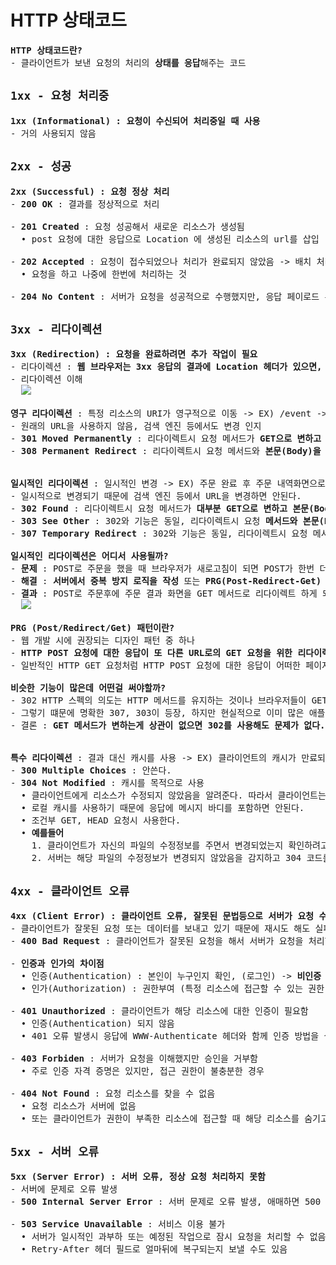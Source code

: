 # HTTP 상태코드
<pre>
<b>HTTP 상태코드란?</b>
- 클라이언트가 보낸 요청의 처리의 <b>상태를 응답</b>해주는 코드
</pre>
## `1xx - 요청 처리중`
<pre>
<b>1xx (Informational) : 요청이 수신되어 처리중일 때 사용</b>
- 거의 사용되지 않음
</pre>
## `2xx - 성공`
<pre>
<b>2xx (Successful) : 요청 정상 처리</b>
- <b>200 OK</b> : 결과를 정상적으로 처리

- <b>201 Created</b> : 요청 성공해서 새로운 리소스가 생성됨
  • post 요청에 대한 응답으로 Location 에 생성된 리소스의 url를 삽입

- <b>202 Accepted</b> : 요청이 접수되었으나 처리가 완료되지 않았음 -> 배치 처리 같은곳에서 사용
  • 요청을 하고 나중에 한번에 처리하는 것

- <b>204 No Content</b> : 서버가 요청을 성공적으로 수행했지만, 응답 페이로드 본문에 보낼 데이터가 없을 때 204 메시지만으로 성공만을 인식한다.
</pre>
## `3xx - 리다이렉션`
<pre>
<b>3xx (Redirection) : 요청을 완료하려면 추가 작업이 필요</b>
- 리다이렉션 : <b>웹 브라우저는 3xx 응답의 결과에 Location 헤더가 있으면, Location 위치로 자동 이동(리다이렉트)</b>
- 리다이렉션 이해
  <img src="https://github.com/RyuKyeongWoo/TIL/blob/main/HTTP/img/Redirection.PNG"/>

<b>영구 리다이렉션</b> : 특정 리소스의 URI가 영구적으로 이동 -> EX) /event -> /new-event
- 원래의 URL을 사용하지 않음, 검색 엔진 등에서도 변경 인지
- <b>301 Moved Permanently</b> : 리다이렉트시 요청 메서드가 <b>GET으로 변하고 본문(Body)이 제거될 수 있음(MAY)</b>
- <b>308 Permanent Redirect</b> : 리다이렉트시 요청 메서드와 <b>본문(Body)을 유지 (301의 본문 제거 문제를 해결 함 하지만 보통 301을 쓴다)</b>


<b>일시적인 리다이렉션</b> : 일시적인 변경 -> EX) 주문 완료 후 주문 내역화면으로 이동, <b>PRG: Post/Redirect/Get</b>
- 일시적으로 변경되기 때문에 검색 엔진 등에서 URL을 변경하면 안된다.
- <b>302 Found</b> : 리다이렉트시 요청 메서드가 <b>대부분 GET으로 변하고 본문(Body)이 제거될 수 있음</b>
- <b>303 See Other</b> : 302와 기능은 동일, 리다이렉트시 요청 <b>메서드와 본문(Body) 유지 ( 요청 메서드를 변경하면 안된다.)</b>
- <b>307 Temporary Redirect</b> : 302와 기능은 동일, 리다이렉트시 요청 메서드가 <b>GET으로 변경</b>

<b>일시적인 리다이렉션은 어디서 사용될까?</b>
- <b>문제</b> : POST로 주문을 했을 때 브라우저가 새로고침이 되면 POST가 한번 더 요청 될 수 있다. -> 중복 주문이 될 수 있다.
- <b>해결</b> : <b>서버에서 중복 방지 로직을 작성</b> 또는 <b>PRG(Post-Redirect-Get) 패턴을 사용</b>한다.
- <b>결과</b> : POST로 주문후에 주문 결과 화면을 GET 메서드로 리다이렉트 하게 되면 새로 고침 해도 GET으로 결과 화면만 조회한다.
  <img src="https://github.com/RyuKyeongWoo/TIL/blob/main/HTTP/img/PRG.PNG"/>

<b>PRG (Post/Redirect/Get) 패턴이란?</b>
- 웹 개발 시에 권장되는 디자인 패턴 중 하나
- <b>HTTP POST 요청에 대한 응답이 또 다른 URL로의 GET 요청을 위한 리다이렉트(응답 코드가 3XX)여야 한다는 것</b>을 의미
- 일반적인 HTTP GET 요청처럼 HTTP POST 요청에 대한 응답이 어떠한 페이지를 직접 반환하는 것은 권장되지 않는 위험한 방식이라는 것이다.

<b>비슷한 기능이 많은데 어떤걸 써야할까?</b>
- 302 HTTP 스펙의 의도는 HTTP 메서드를 유지하는 것이나 브라우저들이 GET으로 바꿔버리고 일부는 다르게 동작한다.
- 그렇기 떄문에 명확한 307, 303이 등장, 하지만 현실적으로 이미 많은 애플리케이션 라이브러리들이 302를 기본값으로 사용
- 결론 : <b>GET 메서드가 변하는게 상관이 없으면 302를 사용해도 문제가 없다.</b>


<b>특수 리다이렉션</b> : 결과 대신 캐시를 사용 -> EX) 클라이언트의 캐시가 만료되어 서버에게 캐시 확인 요청 해줌
- <b>300 Multiple Choices</b> : 안쓴다.
- <b>304 Not Modified</b> : 캐시를 목적으로 사용
  • 클라이언트에게 리소스가 수정되지 않았음을 알려준다. 따라서 클라이언트는 로컬PC에 저장된 캐시를 재사용! -> 캐시로 리다이렉트 한다.
  • 로컬 캐시를 사용하기 때문에 응답에 메시지 바디를 포함하면 안된다.
  • 조건부 GET, HEAD 요청시 사용한다.
  • <b>예를들어</b>
    1. 클라이언트가 자신의 파일의 수정정보를 주면서 변경되었는지 확인하려고 서버에게 요청한다.
    2. 서버는 해당 파일의 수정정보가 변경되지 않았음을 감지하고 304 코드를 보내서 클라이언트가 해당 파일을 그대로 사용할 수 있게 한다.
</pre>
## `4xx - 클라이언트 오류`
<pre>
<b>4xx (Client Error) : 클라이언트 오류, 잘못된 문법등으로 서버가 요청 수행할 수 없음</b>
- 클라이언트가 잘못된 요청 또는 데이터를 보내고 있기 때문에 재시도 해도 실패
- <b>400 Bad Request</b> : 클라이언트가 잘못된 요청을 해서 서버가 요청을 처리할 수 없음(요청 파라미터나 API 스펙이 맞지 않을 때)

- <b>인증과 인가의 차이점</b>
  • 인증(Authentication) : 본인이 누구인지 확인, (로그인) -> <b>비인증 시 401 Unauthorized</b>
  • 인가(Authorization) : 권한부여 (특정 리소스에 접근할 수 있는 권한, 인증이 있어야 인가가 있음) -> <b>비인가 시 403 Forbiden</b>

- <b>401 Unauthorized</b> : 클라이언트가 해당 리소스에 대한 인증이 필요함
  • 인증(Authentication) 되지 않음
  • 401 오류 발생시 응답에 WWW-Authenticate 헤더와 함께 인증 방법을 설명해주어야 한다.

- <b>403 Forbiden</b> : 서버가 요청을 이해했지만 승인을 거부함
  • 주로 인증 자격 증명은 있지만, 접근 권한이 불충분한 경우

- <b>404 Not Found</b> : 요청 리소스를 찾을 수 없음
  • 요청 리소스가 서버에 없음
  • 또는 클라이언트가 권한이 부족한 리소스에 접근할 때 해당 리소스를 숨기고 싶을 때 사용
</pre>
## `5xx - 서버 오류`
<pre>
<b>5xx (Server Error) : 서버 오류, 정상 요청 처리하지 못함</b>
- 서버에 문제로 오류 발생
- <b>500 Internal Server Error</b> : 서버 문제로 오류 발생, 애매하면 500 오류

- <b>503 Service Unavailable</b> : 서비스 이용 불가
  • 서버가 일시적인 과부하 또는 예정된 작업으로 잠시 요청을 처리할 수 없음
  • Retry-After 헤더 필드로 얼마뒤에 복구되는지 보낼 수도 있음
</pre>
